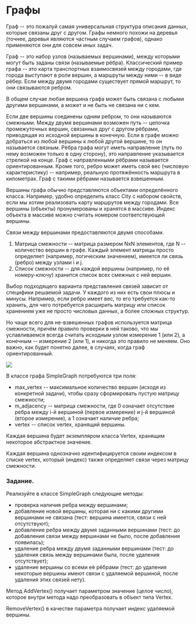 # Графы

Граф -- это пожалуй самая универсальная структура описания данных, которые связаны друг с другом. Графы немного похожи на деревья (точнее, деревья являются частным случаем графов), однако применяются они для совсем иных задач.

Граф -- это набор узлов (называемых вершинами), между которыми могут быть заданы связи (называемые рёбра). Классический пример графа -- это карта транспортных взаимосвязей между городами, где города выступают в роли вершин, а маршруты между ними -- в виде рёбер. Если между двумя городами существует прямой маршрут, то они связываются ребром.

В общем случае любая вершина графа может быть связана с любыми другими вершинами, а может и не быть не связана ни с кем.

Если две вершины соединены одним ребром, то они называются смежными.
Между двумя вершинами возможен путь -- цепочка промежуточных вершин, связанных друг с другом рёбрами, приводящая из исходной вершины в конечную.
Если в графе можно добраться из любой вершины к любой другой вершине, то он называется связным.
Рёбра графа могут иметь направление (путь по нему возможен только в одну сторону), это направление указывается стрелкой на конце. Граф с направленными рёбрами называется ориентированным.
Кроме того, ребро может иметь свой вес (числовую характеристику) -- например, реальную протяжённость маршрута в километрах. Граф с такими рёбрами называется взвешенным.

Вершины графа обычно представляются объектами определённого класса.
Например, удобно определить класс City с набором свойств, если мы хотим реализовать карту маршрутов между городами.
Все вершины (объекты) пронумерованы и хранятся в массиве. Индекс объекта в массиве можно считать номером соответствующей вершины.

Связи между вершинами предоставляются двумя способами.
1. Матрица смежности -- матрица размером NxN элементов, где N -- количество вершин в графе. Каждый элемент матрицы просто определяет (например, логическим значением), имеется ли связь (ребро) между узлами i и j.
2. Список смежности -- для каждой вершины (например, по её номеру-ключу) хранится список всех смежных с ней вершин.

Выбор подходящего варианта представления связей зависит от специфики решаемой задачи. У каждого из них есть свои плюсы и минусы. Например, если ребро имеет вес, то его требуется как-то хранить, для чего потребуется расширить матрицу или список хранением уже не просто числовых данных, а более сложных структур.

Но чаще всего для не-взвешенных графов используется матрица смежности, причём правило проверки в ней таково, что мы уславливаемся всегда считать исходным узлом измерение 1 (или 2), а конечным -- измерение 2 (или 1), и никогда это правило не меняем. Оно важно, как будет понятно далее, в случаях, когда граф ориентированный.

![](https://skillsmart.ru/algo/15-121-cm/madj.jpg)

В классе графа SimpleGraph потребуются три поля:
- max_vertex -- максимальное количество вершин (исходя из конкретной задачи), чтобы сразу сформировать пустую матрицу смежности;
- m_adjacency -- матрица смежности, где 0 означает отсутствие ребра между i-й вершиной (первое измерение) и j-й вершиной (второе измерение), а 1 означает наличие ребра;
- vertex -- список vertex, хранящий вершины.

Каждая вершина будет экземпляром класса Vertex, хранящим некоторое абстрактное значение.

Каждая вершина однозначно идентифицируется своим индексом в списке vertex, который (индекс) также определяет связи через матрицу смежности.

### Задание.

Реализуйте в классе SimpleGraph следующие методы:
- проверка наличия ребра между вершинами;
- добавление новой вершины, которая ни с какими другими вершинами не связана (тест: вершина имеется, связи с ней отсутствуют);
- добавление ребра между двумя заданными вершинами (тест: до добавления связи между вершинами не было, после добавления появилась);
- удаление ребра между двумя заданными вершинами (тест: до удаления связь между вершинами была, после удаления отсутствует);
- удаление вершины со всеми её рёбрами (тест: до удаления некоторые вершины имеют связи с удаляемой вершиной, после удаления этих связей нету).

Метод AddVertex() получает параметром значение (целое число), которое внутри метода надо преобразовать в объект типа Vertex.

RemoveVertex() в качестве параметра получает индекс удаляемой вершины.
